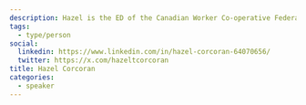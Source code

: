 ```yaml
---
description: Hazel is the ED of the Canadian Worker Co-operative Federation, a grassroots national organization of and for workplace democracy and a solidarity economy. Our focus is people & planet before profits!
tags:
  - type/person
social:
  linkedin: https://www.linkedin.com/in/hazel-corcoran-64070656/
  twitter: https://x.com/hazeltcorcoran
title: Hazel Corcoran
categories:
  - speaker
---
```

